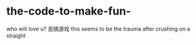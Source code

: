# the-code-to-make-fun-
who will love u?
恶搞游戏
this seems to be the trauma after crushing on a straight
